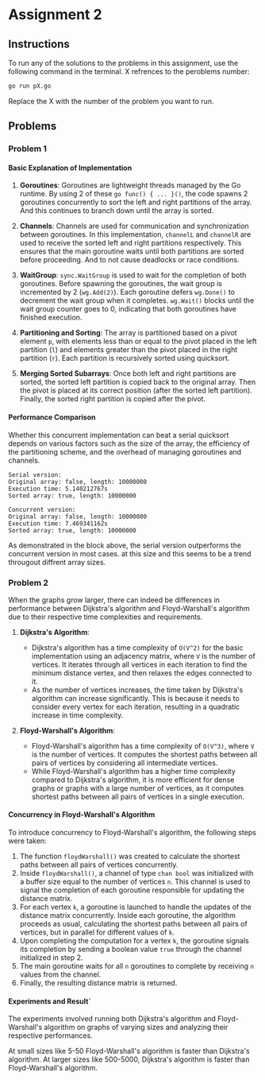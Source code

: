 # Assignment 2

## Instructions

To run any of the solutions to the problems in this assignment, use the following command in the terminal. X refrences to the peroblems number:

```bash
go run pX.go
```

Replace the X with the number of the problem you want to run.

## Problems

### Problem 1

#### Basic Explanation of Implementation

1. **Goroutines**: Goroutines are lightweight threads managed by the Go runtime. By using 2 of these `go func() { ... }()`, the code spawns 2 goroutines concurrently to sort the left and right partitions of the array. And this continues to branch down until the array is sorted.

2. **Channels**: Channels are used for communication and synchronization between goroutines. In this implementation, `channelL` and `channelR` are used to receive the sorted left and right partitions respectively. This ensures that the main goroutine waits until both partitions are sorted before proceeding. And to not cause deadlocks or race conditions.

3. **WaitGroup**: `sync.WaitGroup` is used to wait for the completion of both goroutines. Before spawning the goroutines, the wait group is incremented by 2 (`wg.Add(2)`). Each goroutine defers `wg.Done()` to decrement the wait group when it completes. `wg.Wait()` blocks until the wait group counter goes to 0, indicating that both goroutines have finished execution.

4. **Partitioning and Sorting**: The array is partitioned based on a pivot element `p`, with elements less than or equal to the pivot placed in the left partition (`l`) and elements greater than the pivot placed in the right partition (`r`). Each partition is recursively sorted using quicksort.

5. **Merging Sorted Subarrays**: Once both left and right partitions are sorted, the sorted left partition is copied back to the original array. Then the pivot is placed at its correct position (after the sorted left partition). Finally, the sorted right partition is copied after the pivot.

#### Performance Comparison

Whether this concurrent implementation can beat a serial quicksort depends on various factors such as the size of the array, the efficiency of the partitioning scheme, and the overhead of managing goroutines and channels.

```output
Serial version:
Original array: false, length: 10000000
Execution time: 5.140212767s
Sorted array: true, length: 10000000

Concurrent version:
Original array: false, length: 10000000
Execution time: 7.469341162s
Sorted array: true, length: 10000000
```

As demonstrated in the block above, the serial version outperforms the concurrent version in most cases. at this size and this seems to be a trend througout diffrent array sizes.

### Problem 2

When the graphs grow larger, there can indeed be differences in performance between Dijkstra's algorithm and Floyd-Warshall's algorithm due to their respective time complexities and requirements.

1. **Dijkstra's Algorithm**:
   - Dijkstra's algorithm has a time complexity of `O(V^2)` for the basic implementation using an adjacency matrix, where `V` is the number of vertices. It iterates through all vertices in each iteration to find the minimum distance vertex, and then relaxes the edges connected to it.
   - As the number of vertices increases, the time taken by Dijkstra's algorithm can increase significantly. This is because it needs to consider every vertex for each iteration, resulting in a quadratic increase in time complexity.

2. **Floyd-Warshall's Algorithm**:
   - Floyd-Warshall's algorithm has a time complexity of `O(V^3)`, where `V` is the number of vertices. It computes the shortest paths between all pairs of vertices by considering all intermediate vertices.
   - While Floyd-Warshall's algorithm has a higher time complexity compared to Dijkstra's algorithm, it is more efficient for dense graphs or graphs with a large number of vertices, as it computes shortest paths between all pairs of vertices in a single execution.

#### Concurrency in Floyd-Warshall's Algorithm

To introduce concurrency to Floyd-Warshall's algorithm, the following steps were taken:

1. The function `floydWarshall()` was created to calculate the shortest paths between all pairs of vertices concurrently.
2. Inside `floydWarshall()`, a channel of type `chan bool` was initialized with a buffer size equal to the number of vertices `n`. This channel is used to signal the completion of each goroutine responsible for updating the distance matrix.
3. For each vertex `k`, a goroutine is launched to handle the updates of the distance matrix concurrently. Inside each goroutine, the algorithm proceeds as usual, calculating the shortest paths between all pairs of vertices, but in parallel for different values of `k`.
4. Upon completing the computation for a vertex `k`, the goroutine signals its completion by sending a boolean value `true` through the channel initialized in step 2.
5. The main goroutine waits for all `n` goroutines to complete by receiving `n` values from the channel.
6. Finally, the resulting distance matrix is returned.

#### Experiments and Result`

The experiments involved running both Dijkstra's algorithm and Floyd-Warshall's algorithm on graphs of varying sizes and analyzing their respective performances.

At small sizes like 5-50 Floyd-Warshall's algorithm is faster than Dijkstra's algorithm. At larger sizes like 500-5000, Dijkstra's algorithm is faster than Floyd-Warshall's algorithm.

